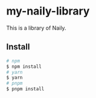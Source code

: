 # my-naily-library

This is a library of Naily.

## Install

```bash
# npm
$ npm install
# yarn
$ yarn
# pnpm
$ pnpm install
```

##
